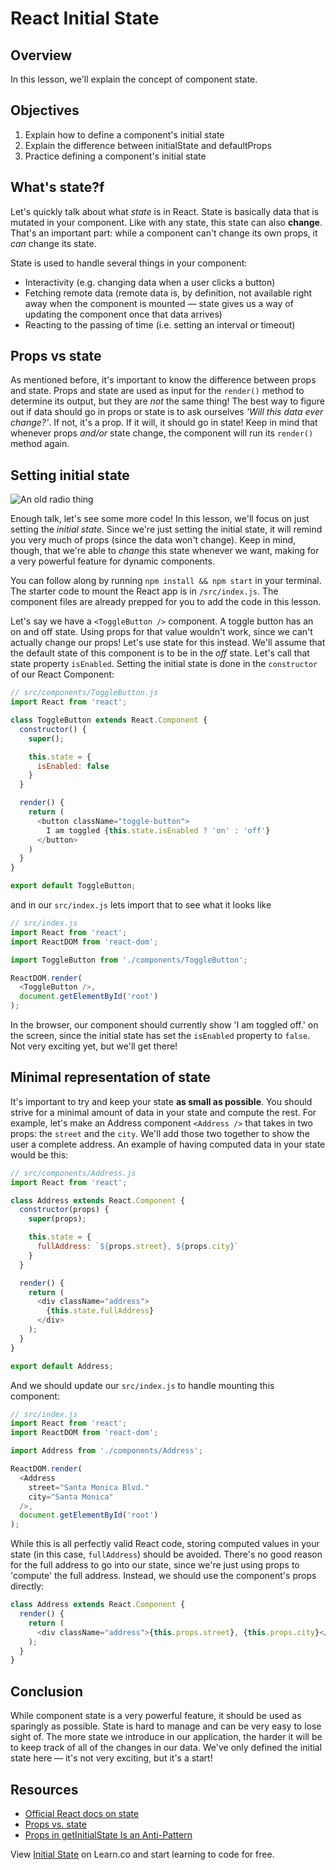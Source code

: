 # React Initial State

## Overview 

In this lesson, we'll explain the concept of component state. 

## Objectives
1. Explain how to define a component's initial state
2. Explain the difference between initialState and defaultProps
3. Practice defining a component's initial state

## What's state?f
Let's quickly talk about what _state_ is in React. State is basically data that is mutated in your component. Like with any state, this state can also **change**. That's an important part: while a component can't change its own props, it _can_ change its state.

State is used to handle several things in your component:

- Interactivity (e.g. changing data when a user clicks a button)
- Fetching remote data (remote data is, by definition, not available right away when the component is mounted — state gives us a way of updating the component once that data arrives)
- Reacting to the passing of time (i.e. setting an interval or timeout)

## Props vs state
As mentioned before, it's important to know the difference between props and state. Props and state are used as input for the `render()` method to determine its output, but they are _not_ the same thing! The best way to figure out if data should go in props or state is to ask ourselves _'Will this data ever change?'_. If not, it's a prop. If it will, it should go in state! Keep in mind that whenever props _and/or_ state change, the component will run its `render()` method again.

## Setting initial state
![An old radio thing](http://support.radioshack.com/support_tutorials/communications/Images/pro2067e_init.gif)

Enough talk, let's see some more code! In this lesson, we'll focus on just setting the _initial state_. Since we're just setting the initial state, it will remind you very much of props (since the data won't change). Keep in mind, though, that we're able to _change_ this state whenever we want, making for a very powerful feature for dynamic components.

You can follow along by running `npm install && npm start` in your terminal. The starter code to mount the React app is in `/src/index.js`. The component files are already prepped for you to add the code in this lesson.

Let's say we have a `<ToggleButton />` component. A toggle button has an on and off state. Using props for that value wouldn't work, since we can't actually change our props! Let's use state for this instead. We'll assume that the default state of this component is to be in the _off_ state. Let's call that state property `isEnabled`. Setting the initial state is done in the `constructor` of our React Component:

```js
// src/components/ToggleButton.js
import React from 'react';

class ToggleButton extends React.Component { 
  constructor() {
    super();

    this.state = {
      isEnabled: false
    }
  }

  render() {
    return (
      <button className="toggle-button">
        I am toggled {this.state.isEnabled ? 'on' : 'off'}
      </button>
    )
  }
}

export default ToggleButton;
```

and in our `src/index.js` lets import that to see what it looks like 

```js 
// src/index.js
import React from 'react';
import ReactDOM from 'react-dom';

import ToggleButton from './components/ToggleButton';

ReactDOM.render(
  <ToggleButton />,
  document.getElementById('root')
);
```

In the browser, our component should currently show 'I am toggled off.' on the screen, since the initial state has set the `isEnabled` property to `false`. Not very exciting yet, but we'll get there!

## Minimal representation of state
It's important to try and keep your state **as small as possible**. You should strive for a minimal amount of data in your state and compute the rest. For example, let's make an Address component `<Address />` that takes in two props: the `street` and the `city`. We'll add those two together to show the user a complete address. An example of having computed data in your state would be this:

```js
// src/components/Address.js
import React from 'react';

class Address extends React.Component {
  constructor(props) {
    super(props);

    this.state = {
      fullAddress: `${props.street}, ${props.city}`
    }
  } 

  render() {
    return (
      <div className="address">
        {this.state.fullAddress}
      </div>
    );
  }
}

export default Address;
```

And we should update our `src/index.js` to handle mounting this component:

```js 
// src/index.js
import React from 'react';
import ReactDOM from 'react-dom';

import Address from './components/Address';

ReactDOM.render(
  <Address 
    street="Santa Monica Blvd."
    city="Santa Monica"
  />,
  document.getElementById('root')
);
```

While this is all perfectly valid React code, storing computed values in your state (in this case, `fullAddress`) should be avoided. There's no good reason for the full address to go into our state, since we're just using props to 'compute' the full address. Instead, we should use the component's props directly:


```js
class Address extends React.Component {
  render() {
    return (
      <div className="address">{this.props.street}, {this.props.city}</div>
    );
  }
}
```

## Conclusion
While component state is a very powerful feature, it should be used as sparingly as possible. State is hard to manage and can be very easy to lose sight of. The more state we introduce in our application, the harder it will be to keep track of all of the changes in our data. We've only defined the initial state here — it's not very exciting, but it's a start!

## Resources
- [Official React docs on state](https://facebook.github.io/react/docs/interactivity-and-dynamic-uis.html#components-are-just-state-machines)
- [Props vs. state](https://github.com/uberVU/react-guide/blob/master/props-vs-state.md)
- [Props in getInitialState Is an Anti-Pattern](https://facebook.github.io/react/tips/props-in-getInitialState-as-anti-pattern.html)

<p class='util--hide'>View <a href='https://learn.co/lessons/react-initial-state'>Initial State</a> on Learn.co and start learning to code for free.</p>
